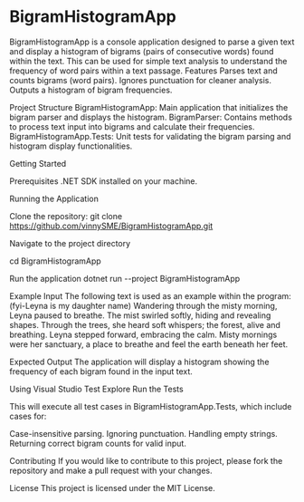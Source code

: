 # BigramHistogramApp
BigramHistogramApp is a console application designed to parse a given text and display a histogram of bigrams (pairs of consecutive words) found within the text. This can be used for simple text analysis to understand the frequency of word pairs within a text passage.
Features
Parses text and counts bigrams (word pairs).
Ignores punctuation for cleaner analysis.
Outputs a histogram of bigram frequencies.

Project Structure
BigramHistogramApp: Main application that initializes the bigram parser and displays the histogram.
BigramParser: Contains methods to process text input into bigrams and calculate their frequencies.
BigramHistogramApp.Tests: Unit tests for validating the bigram parsing and histogram display functionalities.

Getting Started

Prerequisites
.NET SDK installed on your machine.

Running the Application

Clone the repository:
git clone https://github.com/vinnySME/BigramHistogramApp.git

Navigate to the project directory

cd BigramHistogramApp

Run the application
dotnet run --project BigramHistogramApp

Example Input
The following text is used as an example within the program: (fyi-Leyna is my daughter name)
Wandering through the misty morning, Leyna paused to breathe. The mist swirled softly, hiding and revealing shapes. Through the trees, she heard soft whispers; the forest, alive and breathing. Leyna stepped forward, embracing the calm. Misty mornings were her sanctuary, a place to breathe and feel the earth beneath her feet.

Expected Output
The application will display a histogram showing the frequency of each bigram found in the input text.

Using Visual Studio Test Explore Run the Tests 

This will execute all test cases in BigramHistogramApp.Tests, which include cases for:

Case-insensitive parsing.
Ignoring punctuation.
Handling empty strings.
Returning correct bigram counts for valid input.

Contributing
If you would like to contribute to this project, please fork the repository and make a pull request with your changes.

License
This project is licensed under the MIT License.







